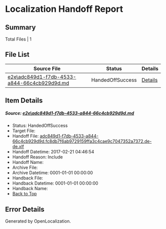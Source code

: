 # <a name='report-top'></a> Localization Handoff Report

## Summary
 Total Files | 1

## File List
 Source File | Status | Details 
 ----------- | ------ | ------- 
 [e2e\adc849d1-f7db-4533-a844-66c4cb929d9d.md](https://github.com/OpenLocalizationTestOrg/ol-test4/blob/4b93ca43bb38daa3d89ae8f6fd980ed049d7dcbf/e2e/adc849d1-f7db-4533-a844-66c4cb929d9d.md) | HandedOffSuccess | [Details](#748b2df04b6b739fde1ec7886b343b30e891fb541)

## Item Details
##### <a name='748b2df04b6b739fde1ec7886b343b30e891fb541'></a> Source: [e2e\adc849d1-f7db-4533-a844-66c4cb929d9d.md](https://github.com/OpenLocalizationTestOrg/ol-test4/blob/4b93ca43bb38daa3d89ae8f6fd980ed049d7dcbf/e2e/adc849d1-f7db-4533-a844-66c4cb929d9d.md)
* Status: HandedOffSuccess
* Target File: 
* Handoff File: [adc849d1-f7db-4533-a844-66c4cb929d9d.fc8db7f6ab9729159ffa3c4cae9c7047352a7372.de-de.xlf](https://github.com/OpenLocalizationTestOrg/ol-test4-handoff/blob/3e55fea81ad0b1591fa80a0f37f210d8bda345cb/ol-handoff/OpenLocalizationTestOrg/ol-test4-dede/xinjiang/ht/adc849d1-f7db-4533-a844-66c4cb929d9d.fc8db7f6ab9729159ffa3c4cae9c7047352a7372.de-de.xlf)
* Handoff Datetime: 2017-02-21 04:46:54
* Handoff Reason: Include
* Handoff Name: 
* Archive File: 
* Archive Datetime: 0001-01-01 00:00:00
* Handback File: 
* Handback Datetime: 0001-01-01 00:00:00
* Handback Name: 
* [Back to Top](#report-top)


## Error Details

Generated by OpenLocalization.
